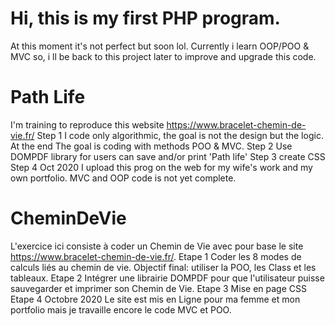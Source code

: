 # Hi, this is my first PHP program.
At this moment it's not perfect but soon lol.
Currently i learn OOP/POO & MVC so, i ll be back to this project later to improve and upgrade this code.


# Path Life 
I'm training to reproduce this website https://www.bracelet-chemin-de-vie.fr/
Step 1
I code only algorithmic, the goal is not the design but the logic. At the end The goal is coding with methods POO & MVC. 
Step 2
Use DOMPDF library for users can save and/or print 'Path life'
Step 3
create CSS
Step 4
Oct 2020 I upload this prog on the web for my wife's work and my own portfolio. MVC and OOP code is not yet complete.

# CheminDeVie 
L'exercice ici consiste à coder un Chemin de Vie avec pour base le site https://www.bracelet-chemin-de-vie.fr/. 
Etape 1
Coder les 8 modes de calculs liés au chemin de vie. Objectif final: utiliser la POO, les Class et les tableaux.
Etape 2
Intégrer une librairie DOMPDF pour que l'utilisateur puisse sauvegarder et imprimer son Chemin de Vie.
Etape 3
Mise en page CSS
Etape 4
Octobre 2020 Le site est mis en Ligne pour ma femme et mon portfolio mais je travaille encore le code MVC et POO.